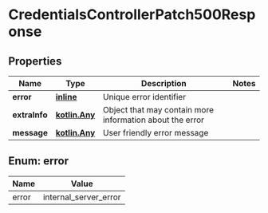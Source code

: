 
# CredentialsControllerPatch500Response

## Properties
Name | Type | Description | Notes
------------ | ------------- | ------------- | -------------
**error** | [**inline**](#Error) | Unique error identifier | 
**extraInfo** | [**kotlin.Any**](.md) | Object that may contain more information about the error | 
**message** | [**kotlin.Any**](.md) | User friendly error message | 


<a id="Error"></a>
## Enum: error
Name | Value
---- | -----
error | internal_server_error



